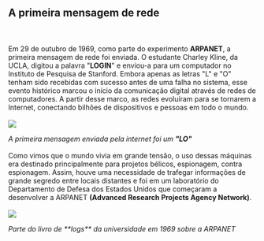 

## **A primeira mensagem de rede** 
<br><br>
Em 29 de outubro de 1969, como parte do experimento **ARPANET**, a primeira mensagem de rede foi enviada. O estudante Charley Kline, da UCLA, digitou a palavra "**LOGIN**" e enviou-a para um computador no Instituto de Pesquisa de Stanford. Embora apenas as letras "L" e "O" tenham sido recebidas com sucesso antes de uma falha no sistema, esse evento histórico marcou o início da comunicação digital através de redes de computadores. A partir desse marco, as redes evoluíram para se tornarem a Internet, conectando bilhões de dispositivos e pessoas em todo o mundo.
<br><br>
<img src="https://tse2.mm.bing.net/th?id=OIP.7Yr041W87GmwLi95DlH7YwHaC9&pid=Api&P=0&h=180" ><figcaption><em>A primeira mensagem enviada pela internet foi um **"LO"**</em></figcaption>
<br>
Como vimos que o mundo vivia em grande
tensão, o uso dessas máquinas era destinado
principalmente para projetos bélicos,
espionagem, contra espionagem. Assim, houve
uma necessidade de trafegar informações de
grande segredo entre locais distantes e foi em
um laboratório do Departamento de Defesa dos
Estados Unidos que começaram a desenvolver
a ARPANET **(Advanced Research Projects
Agency Network)**.
<br>
<br>
<img src="https://img.ibxk.com.br/2014/07/04/04095227734127.gif">
<figcaption><em>Parte do livro de **logs** da universidade em 1969 sobre a ARPANET</em></figcaption>
